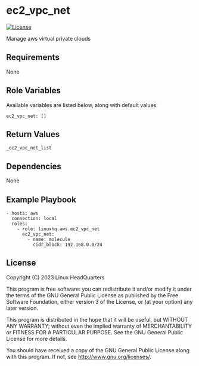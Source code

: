 # ec2\_vpc\_net

[![License](https://img.shields.io/badge/license-GPLv3-lightgreen)](https://www.gnu.org/licenses/gpl-3.0.en.html#license-text)

Manage aws virtual private clouds

## Requirements

None

## Role Variables

Available variables are listed below, along with default values:

    ec2_vpc_net: []

## Return Values

    _ec2_vpc_net_list

## Dependencies

None

## Example Playbook

    - hosts: aws
      connection: local
      roles:
        - role: linuxhq.aws.ec2_vpc_net
          ec2_vpc_net:
            - name: molecule
              cidr_block: 192.168.0.0/24

## License

Copyright (C) 2023 Linux HeadQuarters

This program is free software: you can redistribute it and/or modify
it under the terms of the GNU General Public License as published by
the Free Software Foundation, either version 3 of the License, or
(at your option) any later version.

This program is distributed in the hope that it will be useful,
but WITHOUT ANY WARRANTY; without even the implied warranty of
MERCHANTABILITY or FITNESS FOR A PARTICULAR PURPOSE. See the
GNU General Public License for more details.

You should have received a copy of the GNU General Public License
along with this program. If not, see <http://www.gnu.org/licenses/>.
